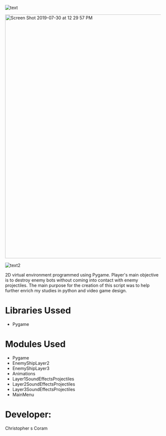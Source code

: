 ![text](https://user-images.githubusercontent.com/36040531/60665710-40407e80-9e33-11e9-82aa-22ff63cecb02.gif)

<img width="790" alt="Screen Shot 2019-07-30 at 12 29 57 PM" src="https://user-images.githubusercontent.com/36040531/62147608-d6968180-b2c5-11e9-8496-7b2aca176f6c.png">


![text2](https://user-images.githubusercontent.com/36040531/60665913-c1981100-9e33-11e9-9ef9-c3a2355d3527.gif)

2D virtual environment programmed using Pygame. Player's main objective is to destroy enemy bots without coming into contact
with enemy projectiles. The main purpose for the creation of this script was to help further enrich my studies in python and video game design.

<h1>Libraries Ussed</h1>

* Pygame 

<h1>Modules Used</h1>

* Pygame
* EnemyShipLayer2
* EnemyShipLayer3
* Animations
* Layer1SoundEffectsProjectiles
* Layer2SoundEffectsProjectiles
* Layer3SoundEffectsProjectiles
* MainMenu

<h1>Developer:</h1>
Christopher s Coram
